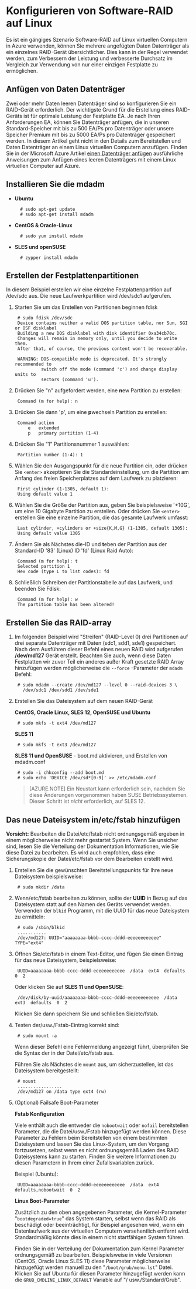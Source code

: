 <properties 
    pageTitle="Konfigurieren von Software-RAID auf einem Computer mit Linux | Microsoft Azure" 
    description="Erfahren Sie, wie mit Mdadm RAID-On Linux in Azure konfigurieren." 
    services="virtual-machines-linux" 
    documentationCenter="na" 
    authors="rickstercdn"  
    manager="timlt" 
    editor="tysonn"
    tag="azure-service-management,azure-resource-manager" />

<tags 
    ms.service="virtual-machines-linux" 
    ms.workload="infrastructure-services" 
    ms.tgt_pltfrm="vm-linux" 
    ms.devlang="na" 
    ms.topic="article" 
    ms.date="09/06/2016" 
    ms.author="rclaus"/>



# <a name="configure-software-raid-on-linux"></a>Konfigurieren von Software-RAID auf Linux
Es ist ein gängiges Szenario Software-RAID auf Linux virtuellen Computern in Azure verwenden, können Sie mehrere angefügten Daten Datenträger als ein einzelnes RAID-Gerät übersichtlicher. Dies kann in der Regel verwendet werden, zum Verbessern der Leistung und verbesserte Durchsatz im Vergleich zur Verwendung von nur einer einzigen Festplatte zu ermöglichen.


## <a name="attaching-data-disks"></a>Anfügen von Daten Datenträger
Zwei oder mehr Daten leeren Datenträger sind so konfigurieren Sie ein RAID-Gerät erforderlich.  Der wichtigste Grund für die Erstellung eines RAID-Geräts ist für optimale Leistung der Festplatte EA.  Je nach Ihren Anforderungen EA, können Sie Datenträger anfügen, die in unseren Standard-Speicher mit bis zu 500 EA/Ps pro Datenträger oder unsere Speicher Premium mit bis zu 5000 EA/Ps pro Datenträger gespeichert werden. In diesem Artikel geht nicht in den Details zum Bereitstellen und Daten Datenträger an einem Linux virtuellen Computern anzufügen.  Finden Sie in der Microsoft Azure Artikel [einen Datenträger anfügen](virtual-machines-linux-add-disk.md) ausführliche Anweisungen zum Anfügen eines leeren Datenträgers mit einem Linux virtuellen Computer auf Azure.


## <a name="install-the-mdadm-utility"></a>Installieren Sie die mdadm

- **Ubuntu**

        # sudo apt-get update
        # sudo apt-get install mdadm

- **CentOS & Oracle-Linux**

        # sudo yum install mdadm

- **SLES und openSUSE**

        # zypper install mdadm


## <a name="create-the-disk-partitions"></a>Erstellen der Festplattenpartitionen
In diesem Beispiel erstellen wir eine einzelne Festplattenpartition auf /dev/sdc aus. Die neue Laufwerkpartition wird /dev/sdc1 aufgerufen.

1. Starten Sie um das Erstellen von Partitionen beginnen fdisk

        # sudo fdisk /dev/sdc
        Device contains neither a valid DOS partition table, nor Sun, SGI or OSF disklabel
        Building a new DOS disklabel with disk identifier 0xa34cb70c.
        Changes will remain in memory only, until you decide to write them.
        After that, of course, the previous content won't be recoverable.

        WARNING: DOS-compatible mode is deprecated. It's strongly recommended to
                 switch off the mode (command 'c') and change display units to
                 sectors (command 'u').

2. Drücken Sie "n" aufgefordert werden, eine **n**ew Partition zu erstellen:

        Command (m for help): n

3. Drücken Sie dann 'p', um eine **p**wechseln Partition zu erstellen:

        Command action
            e   extended
            p   primary partition (1-4)

4. Drücken Sie "1" Partitionsnummer 1 auswählen:

        Partition number (1-4): 1

5. Wählen Sie den Ausgangspunkt für die neue Partition ein, oder drücken Sie `<enter>` akzeptieren Sie die Standardeinstellung, um die Partition am Anfang des freien Speicherplatzes auf dem Laufwerk zu platzieren:

        First cylinder (1-1305, default 1):
        Using default value 1

6. Wählen Sie die Größe der Partition aus, geben Sie beispielsweise '+10G', um eine 10 Gigabyte Partition zu erstellen. Oder drücken Sie `<enter>` erstellen Sie eine einzelne Partition, die das gesamte Laufwerk umfasst:

        Last cylinder, +cylinders or +size{K,M,G} (1-1305, default 1305): 
        Using default value 1305

7. Ändern Sie als Nächstes die-ID und **t**eben der Partition aus der Standard-ID '83' (Linux) ID 'fd' (Linux Raid Auto):

        Command (m for help): t
        Selected partition 1
        Hex code (type L to list codes): fd

8. Schließlich Schreiben der Partitionstabelle auf das Laufwerk, und beenden Sie Fdisk:

        Command (m for help): w
        The partition table has been altered!


## <a name="create-the-raid-array"></a>Erstellen Sie das RAID-array

1. Im folgenden Beispiel wird "Streifen" (RAID-Level 0) drei Partitionen auf drei separate Datenträger mit Daten (sdc1, sdd1, sde1) gespeichert.  Nach dem Ausführen dieser Befehl eines neuen RAID wird aufgerufen **/dev/md127** Gerät erstellt. Beachten Sie auch, wenn diese Daten Festplatten wir zuvor Teil ein anderes außer Kraft gesetzte RAID Array hinzufügen werden möglicherweise die `--force` -Parameter der `mdadm` Befehl:

        # sudo mdadm --create /dev/md127 --level 0 --raid-devices 3 \
          /dev/sdc1 /dev/sdd1 /dev/sde1

2. Erstellen Sie das Dateisystem auf dem neuen RAID-Gerät

    **CentOS, Oracle Linux, SLES 12, OpenSUSE und Ubuntu**

        # sudo mkfs -t ext4 /dev/md127

    **SLES 11**

        # sudo mkfs -t ext3 /dev/md127

    **SLES 11 und OpenSUSE** - boot.md aktivieren, und Erstellen von mdadm.conf

        # sudo -i chkconfig --add boot.md
        # sudo echo 'DEVICE /dev/sd*[0-9]' >> /etc/mdadm.conf

    >[AZURE.NOTE] Ein Neustart kann erforderlich sein, nachdem Sie diese Änderungen vorgenommen haben SUSE Betriebssystemen. Dieser Schritt ist *nicht* erforderlich, auf SLES 12.


## <a name="add-the-new-file-system-to-etcfstab"></a>Das neue Dateisystem in/etc/fstab hinzufügen

**Vorsicht:** Bearbeiten die Datei/etc/fstab nicht ordnungsgemäß ergeben in einem möglicherweise nicht mehr gestartet System. Wenn Sie unsicher sind, lesen Sie die Verteilung der Dokumentation Informationen, wie Sie diese Datei zu bearbeiten. Es wird auch empfohlen, dass eine Sicherungskopie der Datei/etc/fstab vor dem Bearbeiten erstellt wird.

1. Erstellen Sie die gewünschten Bereitstellungspunkts für Ihre neue Dateisystem beispielsweise:

        # sudo mkdir /data

2. Wenn/etc/fstab bearbeiten zu können, sollte der **UUID** in Bezug auf das Dateisystem statt auf den Namen des Geräts verwendet werden.  Verwenden der `blkid` Programm, mit die UUID für das neue Dateisystem zu ermitteln:

        # sudo /sbin/blkid
        ...........
        /dev/md127: UUID="aaaaaaaa-bbbb-cccc-dddd-eeeeeeeeeeee" TYPE="ext4"

3. Öffnen Sie/etc/fstab in einem Text-Editor, und fügen Sie einen Eintrag für das neue Dateisystem, beispielsweise:

        UUID=aaaaaaaa-bbbb-cccc-dddd-eeeeeeeeeeee  /data  ext4  defaults  0  2

    Oder klicken Sie auf **SLES 11 und OpenSUSE**:

        /dev/disk/by-uuid/aaaaaaaa-bbbb-cccc-dddd-eeeeeeeeeeee  /data  ext3  defaults  0  2

    Klicken Sie dann speichern Sie und schließen Sie/etc/fstab.

4. Testen der/usw./Fstab-Eintrag korrekt sind:

        # sudo mount -a

    Wenn dieser Befehl eine Fehlermeldung angezeigt führt, überprüfen Sie die Syntax der in der Datei/etc/fstab aus.

    Führen Sie als Nächstes die `mount` aus, um sicherzustellen, ist das Dateisystem bereitgestellt:

        # mount
        .................
        /dev/md127 on /data type ext4 (rw)

5. (Optional) Failsafe Boot-Parameter

    **Fstab Konfiguration**

    Viele enthält auch die entweder die `nobootwait` oder `nofail` bereitstellen Parameter, die die Datei/usw./Fstab hinzugefügt werden können. Diese Parameter zu Fehlern beim Bereitstellen von einem bestimmten Dateisystem und lassen Sie das Linux-System, um den Vorgang fortzusetzen, selbst wenn es nicht ordnungsgemäß Laden des RAID Dateisystems kann zu starten. Finden Sie weitere Informationen zu diesen Parametern in Ihrem einer Zufallsvariablen zurück.

    Beispiel (Ubuntu):

        UUID=aaaaaaaa-bbbb-cccc-dddd-eeeeeeeeeeee  /data  ext4  defaults,nobootwait  0  2

    **Linux Boot-Parameter**

    Zusätzlich zu den oben angegebenen Parameter, die Kernel-Parameter "`bootdegraded=true`" das System starten, selbst wenn das RAID als beschädigt oder beeinträchtigt, für Beispiel angesehen wird, wenn ein Datenlaufwerk aus der virtuellen Computern versehentlich entfernt wird. Standardmäßig könnte dies in einem nicht startfähigen System führen.

    Finden Sie in der Verteilung der Dokumentation zum Kernel Parameter ordnungsgemäß zu bearbeiten. Beispielsweise in viele Versionen (CentOS, Oracle Linux SLES 11) diese Parameter möglicherweise hinzugefügt werden manuell zu den "`/boot/grub/menu.lst`" Datei.  Klicken Sie auf Ubuntu für diesen Parameter hinzugefügt werden kann die `GRUB_CMDLINE_LINUX_DEFAULT` Variable auf "/ usw./Standard/Grub".
